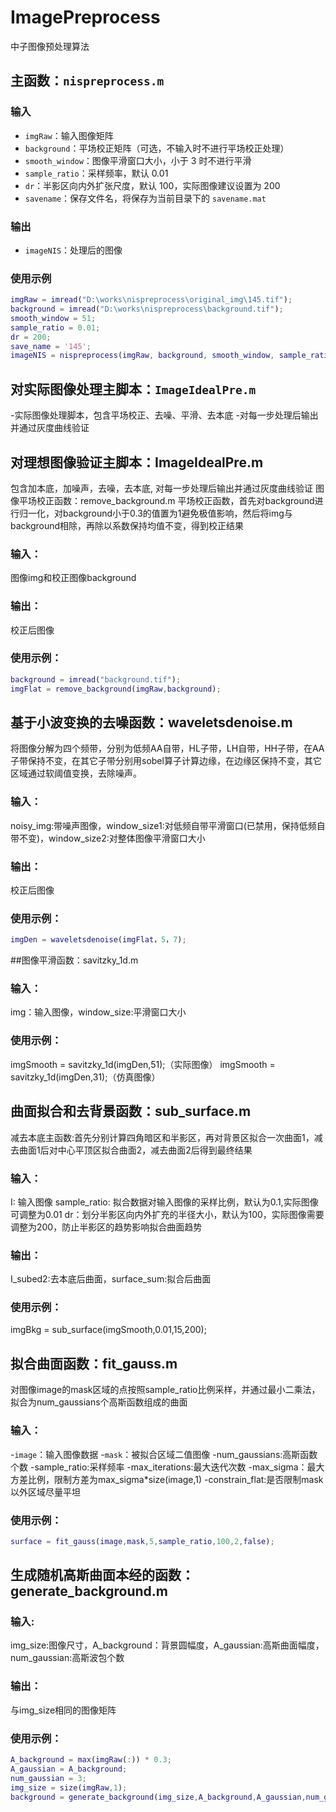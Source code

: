 # ImagePreprocess
中子图像预处理算法

## 主函数：`nispreprocess.m`

### 输入
- `imgRaw`：输入图像矩阵  
- `background`：平场校正矩阵（可选，不输入时不进行平场校正处理）  
- `smooth_window`：图像平滑窗口大小，小于 3 时不进行平滑  
- `sample_ratio`：采样频率，默认 0.01  
- `dr`：半影区向内外扩张尺度，默认 100，实际图像建议设置为 200  
- `savename`：保存文件名，将保存为当前目录下的 `savename.mat`

### 输出
- `imageNIS`：处理后的图像

### 使用示例
```matlab
imgRaw = imread("D:\works\nispreprocess\original_img\145.tif");
background = imread("D:\works\nispreprocess\background.tif");
smooth_window = 51;
sample_ratio = 0.01;
dr = 200;
save_name = '145';
imageNIS = nispreprocess(imgRaw, background, smooth_window, sample_ratio, dr, save_name);
```
## 对实际图像处理主脚本：`ImageIdealPre.m`
-实际图像处理脚本，包含平场校正、去噪、平滑、去本底
-对每一步处理后输出并通过灰度曲线验证

## 对理想图像验证主脚本：ImageIdealPre.m
包含加本底，加噪声，去噪，去本底, 对每一步处理后输出并通过灰度曲线验证
图像平场校正函数：remove_background.m
平场校正函数，首先对background进行归一化，对background小于0.3的值置为1避免极值影响，然后将img与background相除，再除以系数保持均值不变，得到校正结果
### 输入：
图像img和校正图像background
### 输出：
校正后图像
### 使用示例：
```matlab
background = imread("background.tif");
imgFlat = remove_background(imgRaw,background);
```
## 基于小波变换的去噪函数：waveletsdenoise.m
将图像分解为四个频带，分别为低频AA自带，HL子带，LH自带，HH子带，在AA子带保持不变，在其它子带分别用sobel算子计算边缘，在边缘区保持不变，其它区域通过软阈值变换，去除噪声。
### 输入：
noisy_img:带噪声图像，window_size1:对低频自带平滑窗口(已禁用，保持低频自带不变)，window_size2:对整体图像平滑窗口大小
### 输出：
校正后图像
### 使用示例：
```matlab
imgDen = waveletsdenoise(imgFlat，5，7);
```
##图像平滑函数：savitzky_1d.m
### 输入： 
img：输入图像，window_size:平滑窗口大小
### 使用示例：
imgSmooth = savitzky_1d(imgDen,51);（实际图像）
imgSmooth = savitzky_1d(imgDen,31);（仿真图像）
## 曲面拟合和去背景函数：sub_surface.m
减去本底主函数:首先分别计算四角暗区和半影区，再对背景区拟合一次曲面1，减去曲面1后对中心平顶区拟合曲面2，减去曲面2后得到最终结果
### 输入： 
I: 输入图像
sample_ratio: 拟合数据对输入图像的采样比例，默认为0.1,实际图像可调整为0.01
dr：划分半影区向内外扩充的半径大小，默认为100，实际图像需要调整为200，防止半影区的趋势影响拟合曲面趋势
### 输出：
I_subed2:去本底后曲面，surface_sum:拟合后曲面
### 使用示例：
imgBkg = sub_surface(imgSmooth,0.01,15,200);
## 拟合曲面函数：fit_gauss.m
对图像image的mask区域的点按照sample_ratio比例采样，并通过最小二乘法，拟合为num_gaussians个高斯函数组成的曲面
### 输入：
-`image`：输入图像数据
-`mask`：被拟合区域二值图像
-num_gaussians:高斯函数个数
-sample_ratio:采样频率
-max_iterations:最大迭代次数
-max_sigma：最大方差比例，限制方差为max_sigma*size(image,1)
-constrain_flat:是否限制mask以外区域尽量平坦
### 使用示例：
```matlab
surface = fit_gauss(image,mask,5,sample_ratio,100,2,false);
```
## 生成随机高斯曲面本经的函数：generate_background.m
### 输入:
img_size:图像尺寸，A_background：背景圆幅度，A_gaussian:高斯曲面幅度，num_gaussian:高斯波包个数
### 输出：
与img_size相同的图像矩阵
### 使用示例：
```matlab
A_background = max(imgRaw(:)) * 0.3;
A_gaussian = A_background;
num_gaussian = 3;
img_size = size(imgRaw,1);
background = generate_background(img_size,A_background,A_gaussian,num_gaussian);
```

